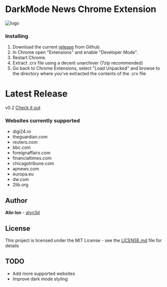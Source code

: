 # DarkMode News Chrome Extension
![logo](https://repository-images.githubusercontent.com/356982666/c9b4d280-9b28-11eb-8430-ebb3d0e11f63)

### Installing

1. Download the current [release](https://github.com/alyn3d/darkmode-news/releases) from Github.
2. In Chrome open "Extensions" and enable "Developer Mode".
3. Restart Chrome.
4. Extract .crx file using a decent unarchiver (7zip recommended)
5. Go back to Chrome Extensions, select "Load Unpacked" and browse to the directory where you've extracted the contents of the .crx file

# Latest Release

v0.2
[Check it out](https://github.com/alyn3d/darkmode-news/releases)

### Websites currently supported

- digi24.ro
- theguardian.com
- reuters.com
- bbc.com
- foreignaffairs.com
- financialtimes.com
- chicagotribune.com
- apnews.com
- europa.eu
- dw.com
- 2lib.org

## Author
**Alin Ion** - [alyn3d](https://github.com/alyn3d)

## License

This project is licensed under the MIT License - see the [LICENSE.md](LICENSE.md) file for details

## TODO

* Add more supported websites 
* Improve dark mode styling
